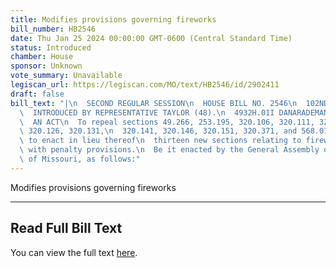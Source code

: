 ```yaml
---
title: Modifies provisions governing fireworks
bill_number: HB2546
date: Thu Jan 25 2024 00:00:00 GMT-0600 (Central Standard Time)
status: Introduced
chamber: House
sponsor: Unknown
vote_summary: Unavailable
legiscan_url: https://legiscan.com/MO/text/HB2546/id/2902411
draft: false
bill_text: "|\n  SECOND REGULAR SESSION\n  HOUSE BILL NO. 2546\n  102ND GENERAL ASSEMBLY\n\
  \  INTRODUCED BY REPRESENTATIVE TAYLOR (48).\n  4932H.01I DANARADEMANMILLER,ChiefClerk\n\
  \  AN ACT\n  To repeal sections 49.266, 253.195, 320.106, 320.111, 320.116, 320.121,\
  \ 320.126, 320.131,\n  320.141, 320.146, 320.151, 320.371, and 568.070, RSMo, and\
  \ to enact in lieu thereof\n  thirteen new sections relating to fireworks protections,\
  \ with penalty provisions.\n  Be it enacted by the General Assembly of the state\
  \ of Missouri, as follows:"
---
```

Modifies provisions governing fireworks

---

## Read Full Bill Text

You can view the full text [here](https://legiscan.com/MO/text/HB2546/id/2902411).
